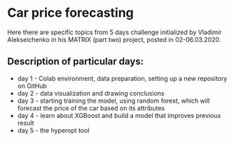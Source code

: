 # Car price forecasting

Here there are specific topics from 5 days challenge initialized by Vladimir Alekseichenko
in his MATRIX (part two) project, posted in 02-06.03.2020.

## Description of particular days:

* day 1 - Colab environment, data preparation, setting up a new repository on GitHub
* day 2 - data visualization and drawing conclusions
* day 3 - starting training the model, using random forest, which will forecast the price of the car based on its attributes
* day 4 - learn about XGBoost and build a model that improves previous result
* day 5 - the hyperopt tool
